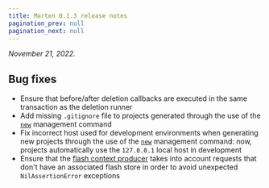 ```yaml
---
title: Marten 0.1.3 release notes
pagination_prev: null
pagination_next: null
---
```


_November 21, 2022._

## Bug fixes

* Ensure that before/after deletion callbacks are executed in the same transaction as the deletion runner
* Add missing `.gitignore` file to projects generated through the use of the [`new`](../../development/reference/management-commands.md#new) management command
* Fix incorrect host used for development environments when generating new projects through the use of the [`new`](../../development/reference/management-commands.md#new) management command: now, projects automatically use the `127.0.0.1` local host in development
* Ensure that the [flash context producer](../../templates/reference/context-producers.md#flash-context-producer) takes into account requests that don't have an associated flash store in order to avoid unexpected `NilAssertionError` exceptions

